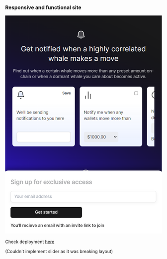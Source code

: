 ### Responsive and functional site
![site screenshot](./public/Loch.png)


Check deployment [here](https://loch-assessment-one.vercel.app/)

(Couldn't implement slider as it was breaking layout)